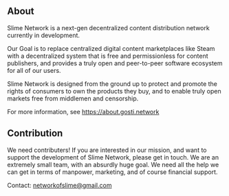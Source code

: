 ## About
Slime Network is a next-gen decentralized content distribution network currently in development.

Our Goal is to replace centralized digital content marketplaces like Steam with a decentralized system that is free and permissionless for content publishers, and provides a truly open and peer-to-peer software ecosystem for all of our users.

Slime Network is designed from the ground up to protect and promote the rights of consumers to own the products they buy, and to enable truly open markets free from middlemen and censorship.

For more information, see https://about.gosti.network

## Contribution
We need contributers! If you are interested in our mission, and want to support the development of Slime Network, please get in touch. We are an extremely small team, with an absurdly huge goal. We need all the help we can get in terms of manpower, marketing, and of course financial support.

Contact: networkofslime@gmail.com

<!--

**Here are some ideas to get you started:**

🙋‍♀️ A short introduction - what is your organization all about?
🌈 Contribution guidelines - how can the community get involved?
👩‍💻 Useful resources - where can the community find your docs? Is there anything else the community should know?
🍿 Fun facts - what does your team eat for breakfast?
🧙 Remember, you can do mighty things with the power of [Markdown](https://docs.github.com/github/writing-on-github/getting-started-with-writing-and-formatting-on-github/basic-writing-and-formatting-syntax)
-->
